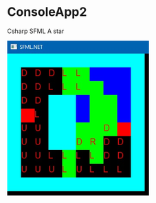 # ConsoleApp2

Csharp SFML A star

![Image](https://github.com/Jerdikk/ConsoleApp2/blob/master/1.jpg)
